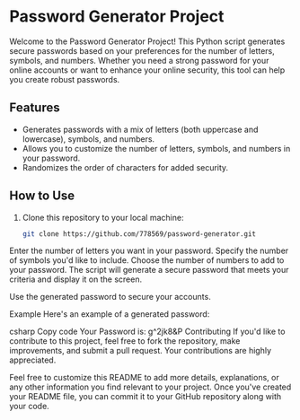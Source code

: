 # Password Generator Project

Welcome to the Password Generator Project! This Python script generates secure passwords based on your preferences for the number of letters, symbols, and numbers. Whether you need a strong password for your online accounts or want to enhance your online security, this tool can help you create robust passwords.

## Features

- Generates passwords with a mix of letters (both uppercase and lowercase), symbols, and numbers.
- Allows you to customize the number of letters, symbols, and numbers in your password.
- Randomizes the order of characters for added security.

## How to Use

1. Clone this repository to your local machine:

   ```bash
   git clone https://github.com/778569/password-generator.git

Enter the number of letters you want in your password.
Specify the number of symbols you'd like to include.
Choose the number of numbers to add to your password.
The script will generate a secure password that meets your criteria and display it on the screen.

Use the generated password to secure your accounts.

Example
Here's an example of a generated password:

csharp
Copy code
Your Password is: g^2jk8&P
Contributing
If you'd like to contribute to this project, feel free to fork the repository, make improvements, and submit a pull request. Your contributions are highly appreciated.


Feel free to customize this README to add more details, explanations, or any other information you find relevant to your project. Once you've created your README file, you can commit it to your GitHub repository along with your code.

